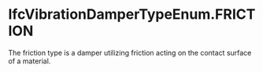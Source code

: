 IfcVibrationDamperTypeEnum.FRICTION
===================================
The friction type is a damper utilizing friction acting on the contact surface
of a material.


